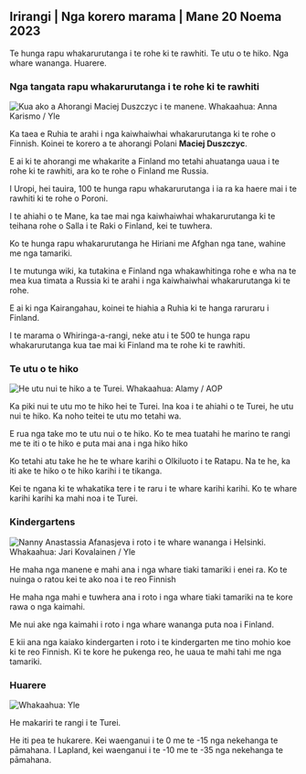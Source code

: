 ## Irirangi \| Nga korero marama \| Mane 20 Noema 2023

Te hunga rapu whakarurutanga i te rohe ki te rawhiti. Te utu o te hiko. Nga whare wananga. Huarere.

### Nga tangata rapu whakarurutanga i te rohe ki te rawhiti

![Kua ako a Ahorangi Maciej Duszczyc i te manene. Whakaahua: Anna Karismo / Yle](https://images.cdn.yle.fi/image/upload/c_crop,h_2268,w_4028,x_0,y_0/ar_1.777777777777777,c_fill,g_faces,h_675,w_1200/dprq_auto:eco/f_auto/fl_lossy/v1700423531/39-1203119655a67178e33b)

Ka taea e Ruhia te arahi i nga kaiwhaiwhai whakarurutanga ki te rohe o Finnish. Koinei te korero a te ahorangi Polani **Maciej Duszczyc**.

E ai ki te ahorangi me whakarite a Finland mo tetahi ahuatanga uaua i te rohe ki te rawhiti, ara ko te rohe o Finland me Russia.

I Uropi, hei tauira, 100 te hunga rapu whakarurutanga i ia ra ka haere mai i te rawhiti ki te rohe o Poroni.

I te ahiahi o te Mane, ka tae mai nga kaiwhaiwhai whakarurutanga ki te teihana rohe o Salla i te Raki o Finland, kei te tuwhera.

Ko te hunga rapu whakarurutanga he Hiriani me Afghan nga tane, wahine me nga tamariki.

I te mutunga wiki, ka tutakina e Finland nga whakawhitinga rohe e wha na te mea kua timata a Russia ki te arahi i nga kaiwhaiwhai whakarurutanga ki te rohe.

E ai ki nga Kairangahau, koinei te hiahia a Ruhia ki te hanga raruraru i Finland.

I te marama o Whiringa-a-rangi, neke atu i te 500 te hunga rapu whakarurutanga kua tae mai ki Finland ma te rohe ki te rawhiti.

### Te utu o te hiko

![He utu nui te hiko a te Turei. Whakaahua: Alamy / AOP](https://images.cdn.yle.fi/image/upload/c_crop,h_3375,w_6000,x_0,y_467/ar_1.777777777777777,c_fill,g_faces,h_675,w_1200/dq_au.:eco/f_auto/fl_lossy/v1691842960/39-106121063c8f48238bcf)

Ka piki nui te utu mo te hiko hei te Turei. Ina koa i te ahiahi o te Turei, he utu nui te hiko. Ka noho teitei te utu mo tetahi wa.

E rua nga take mo te utu nui o te hiko. Ko te mea tuatahi he marino te rangi me te iti o te hiko e puta mai ana i nga hiko hiko

Ko tetahi atu take he he te whare karihi o Olkiluoto i te Ratapu. Na te he, ka iti ake te hiko o te hiko karihi i te tikanga.

Kei te ngana ki te whakatika tere i te raru i te whare karihi karihi. Ko te whare karihi karihi ka mahi noa i te Turei.

### Kindergartens

![Nanny Anastassia Afanasjeva i roto i te whare wananga i Helsinki. Whakaahua: Jari Kovalainen / Yle](https://images.cdn.yle.fi/image/upload/c_crop,h_3375,w_6000,x_0,y_134/ar_1.7777777777777777,c_fill,g_faces,h_610/w_pr_205/w_pr_1.q_auto:eco/f_auto/fl_lossy/v1700133967/39-12015336555f596ca4eb)

He maha nga manene e mahi ana i nga whare tiaki tamariki i enei ra. Ko te nuinga o ratou kei te ako noa i te reo Finnish

He maha nga mahi e tuwhera ana i roto i nga whare tiaki tamariki na te kore rawa o nga kaimahi.

Me nui ake nga kaimahi i roto i nga whare wananga puta noa i Finland.

E kii ana nga kaiako kindergarten i roto i te kindergarten me tino mohio koe ki te reo Finnish. Ki te kore he pukenga reo, he uaua te mahi tahi me nga tamariki.

### Huarere

![ Whakaahua: Yle](https://images.cdn.yle.fi/image/upload/c_crop,h_1080,w_1919,x_0,y_0/ar_1.7777777777777777,c_fill,g_faces,h_675,w_1200/dq_au.:eco/f_auto/fl_lossy/v1700492173/39-1203681655b7364e6c83)

He makariri te rangi i te Turei.

He iti pea te hukarere. Kei waenganui i te 0 me te -15 nga nekehanga te pāmahana. I Lapland, kei waenganui i te -10 me te -35 nga nekehanga te pāmahana.